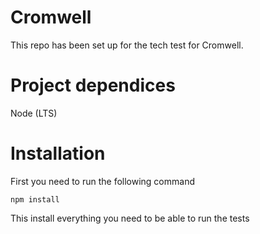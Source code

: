 # Cromwell
This repo has been set up for the tech test for Cromwell.

# Project dependices
Node (LTS)

# Installation
First you need to run the following command 

`npm install`

This install everything you need to be able to run the tests
